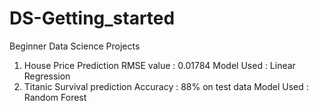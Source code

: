# DS-Getting_started
Beginner Data Science Projects
1. House Price Prediction
    RMSE value : 0.01784
    Model Used : Linear Regression
2. Titanic Survival prediction
    Accuracy   : 88% on test data
    Model Used : Random Forest
